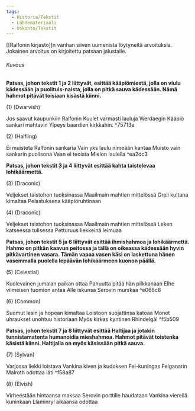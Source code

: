 ```yaml
---
tags:
  - Historia/Tekstit
  - Lähdemateriaali
  - Uskonto/Tekstit
---
```

[[Ralfonin kirjasto]]n vanhan siiven uumenista löytyneitä arvoituksia. Jokainen arvoitus on kirjoitettu patsaan jalustalle.

###### Kuvaus 

**Patsas, johon tekstit 1 ja 2 liittyvät, esittää kääpiömiestä, jolla on viulu kädessään ja puolituis-naista, jolla on pitkä sauva kädessään. Nämä hahmot pitävät toisiaan kisästä kiinni.** 

(1) (Dwarvish) 

Jos saavut kaupunkiin Ralfonin Kuulet varmasti lauluja Werdaegin Kääpiö sankari mahtavin Ylpeys baardien kirkkahin.  ^75713e

(2) (Halfling)

Ei muisteta Ralfonin sankaria Vain yks laulu nimeään kantaa Muisto vain sankarin puolisona Vaan ei teoista Mielon laulella ^ea2dc3

**Patsas, johon tekstit 3 ja 4 liittyvät esittää kahta taistelevaa lohikäärmettä.** 

(3) (Draconic) 

Veljekset taistohon tuoksinassa Maailmain mahtien mittelössä Greli kultana kimaltaa Pelastuksena kääpiöruhtinaan 

(4) (Draconic) 

Veljekset taistohon tuoksinassa Maailmain mahtien mittelössä Leken katseessa tulisessa Petturuus liekkeinä leimuaa 

**Patsas, johon tekstit 5 ja 6 liittyvät esittää ihmishahmoa ja lohikäärmettä. Hahmo on pitkän kaavun peitossa ja tällä on oikeassa kädessään hyvin pitkävartinen vasara. Tämän vapaa vasen käsi on laskettuna hänen vasemmalla puolella lepäävän lohikäärmeen kuonon päällä.** 

(5) (Celestial) 

Kuolevainen jumalan paikan ottaa Pahuutta pitää hän pilkkanaan Elhe viimeisen tuomion antaa Alle iskunsa Serovin murskaa  ^e068c8

(6) (Common) 

Suomut lasin ja hopean kimaltaa Loistoon suojattinsa katoaa Monet uhraukset unohtuu historiaan Myös kirkas kyntinen Rhindelgâl  ^f5b509

**Patsas, johon tekstit 7 ja 8 liittyvät esittää Haltijaa ja jotakin tunnistamatonta humanoidia mieshahmoa. Hahmot pitävät toistenka käsistä kiinni. Haltijalla on myös käsissään pitkä sauva.** 

(7) (Sylvan) 

Varjossa liekki loistava 
Vankina kiven ja kudoksen 
Fei-kuningas Felganarin
Malroth odottaa iäti  ^f58a87

(8) (Elvish) 

Virheestään hintaansa maksaa Serovin porttille haudataan Vankina vierellä kuninkaan Llaminryl aikaansa odottaa

